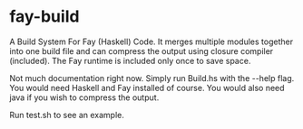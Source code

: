 fay-build
=========

A Build System For Fay (Haskell) Code. It merges multiple modules together into
one build file and can compress the output using closure compiler (included).
The Fay runtime is included only once to save space.

Not much documentation right now. Simply run Build.hs with the --help flag. You
would need Haskell and Fay installed of course. You would also need java if you
wish to compress the output.

Run test.sh to see an example.

